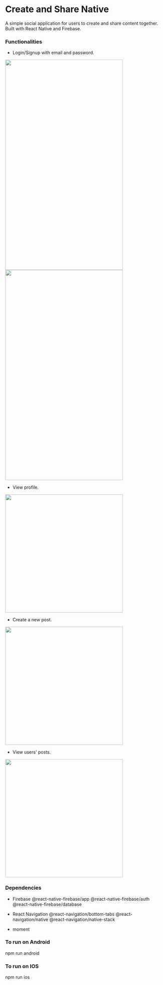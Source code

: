 # Create and Share Native

A simple social application for users to create and share content together. Built with React Native and Firebase.

### Functionalities 

- Login/Signup with email and password.

<img src="screenshots/login.jpg" width="375" height="667"/> <img src="screenshots/signup.jpg" width="375" height="667"/>

- View profile.

<img src="screenshots/profile.jpg" width="375"/>


- Create a new post.

<img src="screenshots/create.jpg" width="375"/>


- View users' posts.

<img src="screenshots/home.jpg" width="375"/>

### Dependencies

- Firebase
@react-native-firebase/app
@react-native-firebase/auth
@react-native-firebase/database

- React Navigation 
@react-navigation/bottom-tabs
@react-navigation/native
@react-navigation/native-stack

- moment

### To run on Android
npm run android

### To run on IOS
npm run ios


